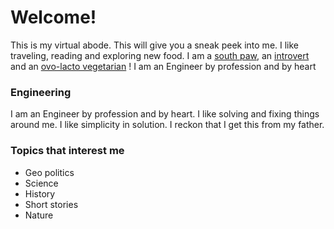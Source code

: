# Welcome!

This is my virtual abode. This will give you a sneak peek into me.
I like traveling, reading and exploring new food. 
I am a [south paw](https://www.lexico.com/en/definition/southpaw), an [introvert](https://www.lexico.com/en/definition/introvert) and an [ovo-lacto vegetarian](https://en.wikipedia.org/wiki/Ovo-lacto_vegetarianism) !
I am an Engineer by profession and by heart

### Engineering
I am an Engineer by profession and by heart. I like solving and fixing things around me. 
I like simplicity in solution. I reckon that I get this from my father.

### Topics that interest me
- Geo politics
- Science
- History
- Short stories
- Nature


